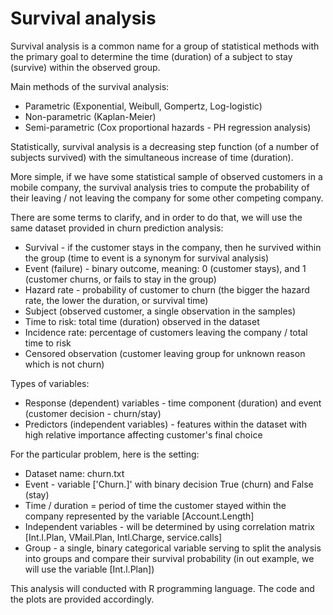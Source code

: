 # Survival analysis

Survival analysis is a common name for a group of statistical methods with the primary goal to determine the time (duration) of a subject to stay (survive) within the observed group.

Main methods of the survival analysis:

* Parametric (Exponential, Weibull, Gompertz, Log-logistic)
* Non-parametric (Kaplan-Meier)
* Semi-parametric (Cox proportional hazards - PH regression analysis)

Statistically, survival analysis is a decreasing step function (of a number of subjects survived) with the simultaneous increase of time (duration).

More simple, if we have some statistical sample of observed customers in a mobile company, the survival analysis tries to compute 
the probability of their leaving / not leaving the company for some other competing company.

There are some terms to clarify, and in order to do that, we will use the same dataset provided in churn prediction analysis:

* Survival - if the customer stays in the company, then he survived within the group (time to event is a synonym for survival analysis)
* Event (failure) - binary outcome, meaning: 0 (customer stays), and 1 (customer churns, or fails to stay in the group)
* Hazard rate - probability of customer to churn (the bigger the hazard rate, the lower the duration, or survival time)
* Subject (observed customer, a single observation in the samples)
* Time to risk: total time (duration) observed in the dataset
* Incidence rate: percentage of customers leaving the company / total time to risk
* Censored observation (customer leaving group for unknown reason which is not churn)

Types of variables:

* Response (dependent) variables - time component (duration) and event (customer decision - churn/stay)
* Predictors (independent variables) - features within the dataset with high relative importance affecting customer's final choice

For the particular problem, here is the setting:

* Dataset name: churn.txt
* Event - variable ['Churn.]' with binary decision True (churn) and False (stay)
* Time / duration = period of time the customer stayed within the company represented by the variable [Account.Length]
* Independent variables - will be determined by using correlation matrix [Int.l.Plan, VMail.Plan, Intl.Charge, service.calls]
* Group - a single, binary categorical variable serving to split the analysis into groups and compare their survival probability
          (in out example, we will use the variable [Int.l.Plan])

This analysis will conducted with R programming language. The code and the plots are provided accordingly.
